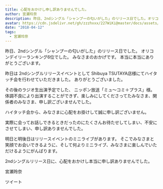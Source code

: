 ```yaml
---
title: 心配をおかけし申し訳ありませんでした。
author: 宮瀬玲奈
description: 昨日、2ndシングル「シャンプーの匂いがした」のリリース日でした。オリコンデイリーランキング6位でした。みなさまのおかげです。本当に本当にありがとうございます。昨日は2ndシングルリリースイ...
avatar: https://cdn.jsdelivr.net/gh/zzzhxxx/227WiKi@master/docs/assets/photo/avatar/reina.jpg
date: "2018-04-12"
tags:
  - 宮瀬玲奈
---
```







昨日、2ndシングル「シャンプーの匂いがした」のリリース日でした。
オリコンデイリーランキング6位でした。
みなさまのおかげです。
本当に本当にありがとうございます。




昨日は
2ndシングルリリースイベントとして
Shibuya TSUTAYA店様にてハイタッチ会を行わせていただきました。
ありがとうございました。



その後のラジオ生出演予定でした、
ニッポン放送「ミュ～コミ＋プラス」様。体調不良により出演することができず、楽しみにしてくださってたみなさま、関係者のみなさま、申し訳ございませんでした。








ハイタッチ会から、みなさまに心配をお掛けして誠に申し訳ございません。





実際に会ってお話しできるときだったのにたくさんお待たせしてしまい、不安にさせてしまい、申し訳ありませんでした。








明日と明後日はリリースイベントのミニライブがあります。
そこでみなさまと笑顔でお会いできるように、そして何よりミニライブ、みなさまに楽しんでいただけるようにがんばります。




2ndシングルリリース日に、心配をおかけし本当に申し訳ありませんでした。



宮瀬玲奈


ツイート



